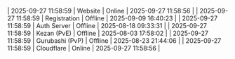 | 2025-09-27 11:58:59 | Website | Online | 2025-09-27 11:58:56 |
| 2025-09-27 11:58:59 | Registration | Offline | 2025-09-09 16:40:23 |
| 2025-09-27 11:58:59 | Auth Server | Offline | 2025-08-18 09:33:31 |
| 2025-09-27 11:58:59 | Kezan (PvE) | Offline | 2025-08-03 17:58:02 |
| 2025-09-27 11:58:59 | Gurubashi (PvP) | Offline | 2025-08-23 21:44:06 |
| 2025-09-27 11:58:59 | Cloudflare | Online | 2025-09-27 11:58:56 |
